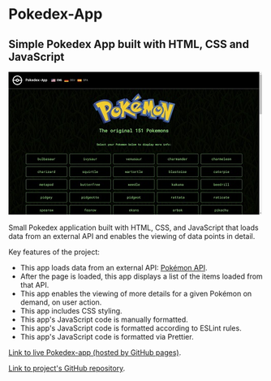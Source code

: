# Pokedex-App

## Simple Pokedex App built with HTML, CSS and JavaScript

![](img/app-screenshot-500-main.jpg)

Small Pokedex application built with HTML, CSS, and JavaScript that loads
data from an external API and enables the viewing of data points in detail.


Key features of the project:


* This app loads data from an external API: [Pokémon API](https://pokeapi.co/).
* After the page is loaded, this app displays a list of the items loaded from that API.
* This app enables the viewing of more details for a given Pokémon on demand, on user action.
* This app includes CSS styling.
* This app's JavaScript code is manually formatted.
* This app's JavaScript code is formatted according to ESLint rules.
* This app's JavaScript code is formatted via Prettier.



[Link to live Pokedex-app (hosted by GitHub pages)](https://dfinquel.github.io/Pokedex-App/).


[Link to project's GitHub repository](https://github.com/dfinquel/Pokedex-App).
